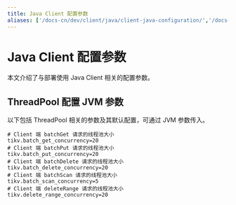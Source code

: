 ```yaml
---
title: Java Client 配置参数
aliases: ['/docs-cn/dev/client/java/client-java-configuration/','/docs-cn/dev/reference/client/java/client-java-configuration/']
---
```


# Java Client 配置参数

本文介绍了与部署使用 Java Client 相关的配置参数。

## ThreadPool 配置 JVM 参数

以下包括 ThreadPool 相关的参数及其默认配置，可通过 JVM 参数传入。

```
# Client 端 batchGet 请求的线程池大小
tikv.batch_get_concurrency=20
# Client 端 batchPut 请求的线程池大小
tikv.batch_put_concurrency=20
# Client 端 batchDelete 请求的线程池大小
tikv.batch_delete_concurrency=20
# Client 端 batchScan 请求的线程池大小
tikv.batch_scan_concurrency=5
# Client 端 deleteRange 请求的线程池大小
tikv.delete_range_concurrency=20
```